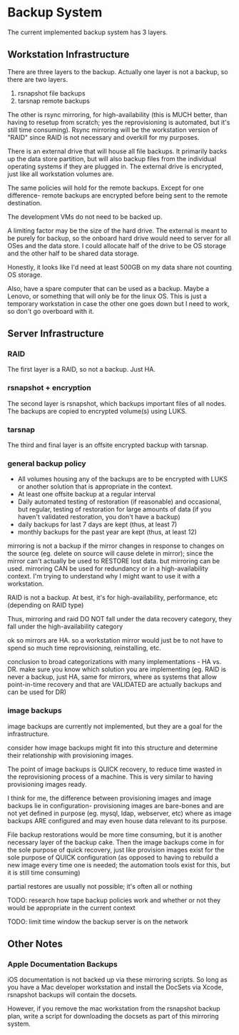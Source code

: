 # Backup System

The current implemented backup system has 3 layers.

## Workstation Infrastructure

There are three layers to the backup. Actually one layer is not a backup, so
there are two layers.

1. rsnapshot file backups
2. tarsnap remote backups

The other is rsync mirroring, for high-availability (this is MUCH better, than
having to resetup from scratch; yes the reprovisioning is automated, but
it's still time consuming). Rsync mirroring will be the workstation version of
"RAID" since RAID is not necessary and overkill for my purposes.

There is an external drive that will house all file backups. It primarily backs
up the data store partition, but will also backup files from the individual
operating systems if they are plugged in. The external drive is encrypted, just
like all workstation volumes are.

The same policies will hold for the remote backups. Except for one difference-
remote backups are encrypted before being sent to the remote destination.

The development VMs do not need to be backed up.

A limiting factor may be the size of the hard drive. The external is meant to be
purely for backup, so the onboard hard drive would need to server for all OSes
and the data store. I could allocate half of the drive to be OS storage and the
other half to be shared data storage.

Honestly, it looks like I'd need at least 500GB on my data share not counting OS
storage.

Also, have a spare computer that can be used as a backup. Maybe a Lenovo, or
something that will only be for the linux OS. This is just a temporary
workstation in case the other one goes down but I need to work, so don't go
overboard with it.

## Server Infrastructure

### RAID

The first layer is a RAID, so not a backup. Just HA.

### rsnapshot + encryption

The second layer is rsnapshot, which backups important files of all nodes. The
backups are copied to encrypted volume(s) using LUKS.

### tarsnap

The third and final layer is an offsite encrypted backup with tarsnap.

### general backup policy

- All volumes housing any of the backups are to be encrypted with LUKS or 
  another solution that is appropriate in the context.
- At least one offsite backup at a regular interval
- Daily automated testing of restoration (if reasonable) and occasional, but
   regular, testing of restoration for large amounts of data (if you haven't
  validated restoration, you don't have a backup)
- daily backups for last 7 days are kept (thus, at least 7)
- monthly backups for the past year are kept (thus, at least 12)

mirroring is not a backup if the mirror changes in response to changes on the
source (eg. delete on source will cause delete in mirror); since the mirror
can't actually be used to RESTORE lost data. but mirroring can be used.
mirroring CAN be used for redundancy or in a high-availability context. I'm
trying to understand why I might want to use it with a workstation.

RAID is not a backup. At best, it's for high-availability, performance, etc
(depending on RAID type)

Thus, mirroring and raid DO NOT fall under the data recovery category, they fall
under the high-availability category

ok so mirrors are HA. so a workstation mirror would just be to not have to spend
so much time reprovisioning, reinstalling, etc.

conclusion to broad categorizations with many implementations - HA vs. DR. make
sure you know which solution you are implementing (eg. RAID is never a backup,
just HA, same for mirrors, where as systems that allow point-in-time recovery
and that are VALIDATED are actually backups and can be used for DR)

### image backups

image backups are currently not implemented, but they are a goal for the
infrastructure.

consider how image backups might fit into this structure and determine
their relationship with provisioning images.

The point of image backups is QUICK recovery, to reduce time wasted in the
reprovisioning process of a machine. This is very similar to having provisioning
images ready.

I think for me, the difference between provisioning images and image backups lie
in configuration- provisioning images are bare-bones and are not yet defined in
purpose (eg. mysql, ldap, webserver, etc) where as image backups ARE configured
and may even house data relevant to its purpose.

File backup restorations would be more time consuming, but it is another
necessary layer of the backup cake. Then the image backups come in for the sole
purpose of quick recovery, just like provision images exist for the sole purpose
of QUICK configuration (as opposed to having to rebuild a new image every time
one is needed; the automation tools exist for this, but it is still time
consuming)

partial restores are usually not possible; it's often all or nothing

TODO: research how tape backup policies work and whether or not they would be
appropriate in the current context

TODO: limit time window the backup server is on the network

## Other Notes

### Apple Documentation Backups

iOS documentation is not backed up via these mirroring scripts. So long as you 
have a Mac developer workstation and install the DocSets via Xcode, rsnapshot 
backups will contain the docsets.

However, if you remove the mac workstation from the rsnapshot backup plan, 
write a script for downloading the docsets as part of this mirroring system.
